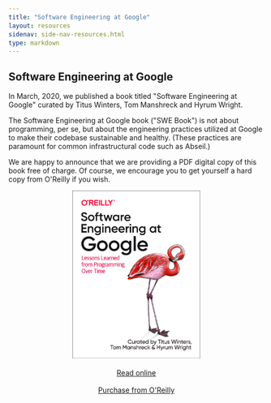 ```yaml
---
title: "Software Engineering at Google"
layout: resources
sidenav: side-nav-resources.html
type: markdown
---
```


## Software Engineering at Google

In March, 2020, we published a book titled "Software Engineering at Google"
curated by Titus Winters, Tom Manshreck and Hyrum Wright.

The Software Engineering at Google book ("SWE Book") is not about programming,
per se, but about the engineering practices utilized at Google to make their
codebase sustainable and healthy. (These practices are paramount for common
infrastructural code such as Abseil.)

We are happy to announce that we are providing a PDF digital copy of this book free
of charge. Of course, we encourage you to get yourself a hard copy from O'Reilly
if you wish.

<center>
<div style="width:50%">
<a href="/resources/swe-book/html/toc.html" target="_blank">
<img src="/img/swe_at_google.2.cover.jpg" alt="Software Engineering at Google" />
</a>
</div>
&nbsp;
<div>
<a href="/resources/swe-book/html/toc.html" target="_blank" title="Read online">
Read online</a>
</div>
&nbsp;
&nbsp;
<div>
<a
href="https://www.oreilly.com/library/view/software-engineering-at/9781492082781/"
target="_blank" title="Purchase">
Purchase from O'Reilly</a>
</div>
</center>
